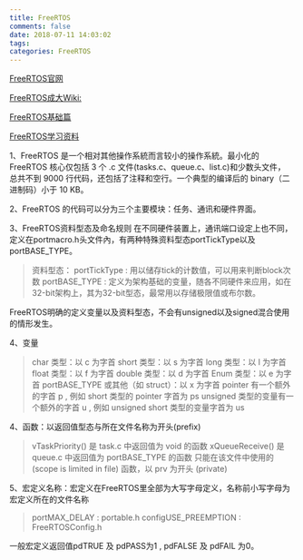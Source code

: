 ```yaml
---
title: FreeRTOS
comments: false
date: 2018-07-11 14:03:02
tags:
categories: FreeRTOS
---
```



[FreeRTOS官网](https://www.freertos.org/FreeRTOS-quick-start-guide.html)

[FreeRTOS成大Wiki:](http://wiki.csie.ncku.edu.tw/embedded/freertos#FreeRTOS%20%E6%9E%B6%E6%A7%8B)

[FreeRTOS基础篇](https://blog.csdn.net/column/details/freertos-basic.html)

[FreeRTOS学习资料](https://blog.csdn.net/robertsong2004/article/details/52798564)


1、FreeRTOS 是一个相对其他操作系統而言较小的操作系統。最小化的 FreeRTOS 核心仅包括 3 个 .c 文件(tasks.c、queue.c、list.c)和少数头文件，
   总共不到 9000 行代码，还包括了注释和空行。一个典型的编译后的 binary（二进制码）小于 10 KB。

2、FreeRTOS 的代码可以分为三个主要模块：任务、通讯和硬件界面。

3、FreeRTOS资料型态及命名规则
   在不同硬件装置上，通讯端口设定上也不同，定义在portmacro.h头文件內，有两种特殊资料型态portTickType以及portBASE\_TYPE。
   > 资料型态：
   > portTickType : 用以储存tick的计数值，可以用来判断block次数
   > portBASE\_TYPE : 定义为架构基础的变量，随各不同硬件来应用，如在32-bit架构上，其为32-bit型态，最常用以存储极限值或布尔数。

   FreeRTOS明确的定义变量以及资料型态，不会有unsigned以及signed混合使用的情形发生。

4、变量
   > char 类型：以 c 为字首
   > short 类型：以 s 为字首
   > long 类型：以 l 为字首
   > float 类型：以 f 为字首
   > double 类型：以 d 为字首
   > Enum 类型：以 e 为字首
   > portBASE\_TYPE 或其他（如 struct）：以 x 为字首
   > pointer 有一个额外的字首 p , 例如 short 类型的 pointer 字首为 ps
   > unsigned 类型的变量有一个额外的字首 u , 例如 unsigned short 类型的变量字首为 us

4、函数：以返回值型态与所在文件名称为开头(prefix)
   > vTaskPriority() 是 task.c 中返回值为 void 的函数
   > xQueueReceive() 是 queue.c 中返回值为 portBASE\_TYPE 的函数
   只能在该文件中使用的 (scope is limited in file) 函数，以 prv 为开头 (private)

5、宏定义名称：宏定义在FreeRTOS里全部为大写字母定义，名称前小写字母为宏定义所在的文件名称
   > portMAX\_DELAY : portable.h
   > configUSE\_PREEMPTION : FreeRTOSConfig.h

   一般宏定义返回值pdTRUE 及 pdPASS为1 , pdFALSE 及 pdFAIL 为0。
